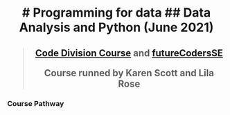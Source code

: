 <h1 align="center">
# Programming for data
## Data Analysis and Python (June 2021)
</h1>
<h2 align="center">

> [Code Division Course](http://codedivision.co.uk "Code Division Course") 
> and [futureCodersSE](http://futurecoders.org.uk "futureCodersSE")
> 
> Course runned by Karen Scott and Lila Rose

### Course Pathway

